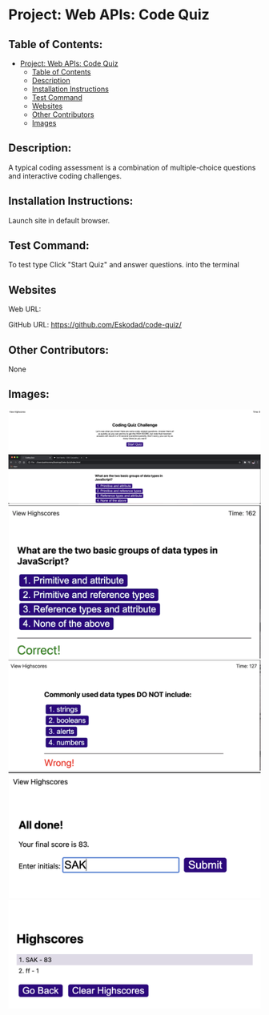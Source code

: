 # Project: Web APIs: Code Quiz


## Table of Contents: 
- [Project: Web APIs: Code Quiz](#project-web-apis-code-quiz)
  - [Table of Contents](#table-of-contents)
  - [Description](#description)
  - [Installation Instructions](#installation-instructions)
  - [Test Command](#test-command)
  - [Websites](#websites)
  - [Other Contributors](#other-contributors)
  - [Images](#images)


## Description:
A typical coding assessment is a combination of multiple-choice questions and interactive coding challenges.

## Installation Instructions: 
Launch site in default browser.

## Test Command: 
To test type Click "Start Quiz" and answer questions. into the terminal

## Websites

Web URL: 

GitHub URL: https://github.com/Eskodad/code-quiz/


## Other Contributors:
None

## Images:

![Project Screenshot](./assets/images/LaunchPage.png)
![Project Screenshot](./assets/images/AskQuestionExample.png)
![Project Screenshot](./assets/images/CorrectAnswerExample.png)
![Project Screenshot](./assets/images/WrongAnswerExample.png)
![Project Screenshot](./assets/images/FinishPageExample.png)
![Project Screenshot](./assets/images/HighScoreExample.png)
